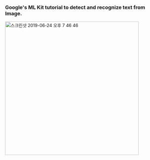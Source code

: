 ### Google's ML Kit tutorial to detect and recognize text from Image. 

<img width="434" alt="스크린샷 2019-06-24 오후 7 46 46" src="https://user-images.githubusercontent.com/29372705/60013206-d8fb2f80-96b8-11e9-9f34-431b4057b79e.png">
